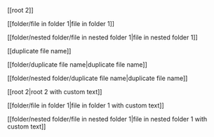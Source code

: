 [[root 2]]

[[folder/file in folder 1|file in folder 1]]

[[folder/nested folder/file in nested folder 1|file in nested folder 1]]

[[duplicate file name]]

[[folder/duplicate file name|duplicate file name]]

[[folder/nested folder/duplicate file name|duplicate file name]]

[[root 2|root 2 with custom text]]

[[folder/file in folder 1|file in folder 1 with custom text]]

[[folder/nested folder/file in nested folder 1|file in nested folder 1 with custom text]]
